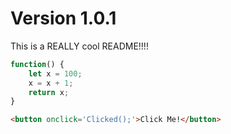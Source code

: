 # Version 1.0.1

This is a REALLY cool README!!!!

```javascript
function() {
    let x = 100;
    x = x + 1;
    return x;
}
```

```html
<button onclick='Clicked();'>Click Me!</button>
```